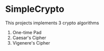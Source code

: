 # SimpleCrypto

This projects implements 3 crypto algorithms

1. One-time Pad
2. Caesar's Cipher
3. Vigenere's Cipher
